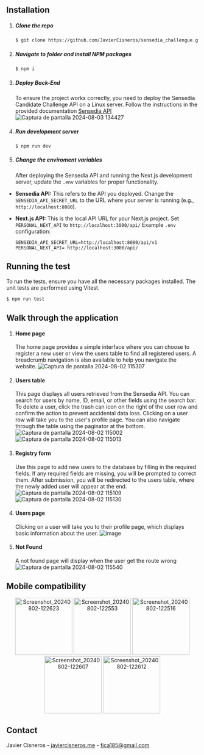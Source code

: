 ## Installation

1. ##### Clone the repo
   ```bash
   $ git clone https://github.com/JavierCisneros/sensedia_challengue.git
   ```
2. ##### Navigate to folder and install NPM packages

   ```bash
   $ npm i
   ```

3. ##### Deploy Back-End

   To ensure the project works correctly, you need to deploy the Sensedia Candidate Challenge API on a Linux server. Follow the instructions in the provided documentation [Sensedia API](https://bitbucket.org/sensedia/sensedia-candidate-challenge)
   ![Captura de pantalla 2024-08-03 134427](https://github.com/user-attachments/assets/abc53381-a8b6-4970-87f2-433def4484e6)

4. ##### Run development server

   ```bash
   $ npm run dev
   ```

5. ##### Change the enviroment variables

   After deploying the Sensedia API and running the Next.js development server, update the `.env` variables for proper functionality.

- **Sensedia API:** This refers to the API you deployed. Change the `SENSEDIA_API_SECRET_URL` to the URL where your server is running (e.g., `http://localhost:8080`).

- **Next.js API:** This is the local API URL for your Next.js project. Set `PERSONAL_NEXT_API` to `http://localhost:3000/api/`
  Example `.env` configuration:

  ```
  SENSEDIA_API_SECRET_URL=http://localhost:8080/api/v1
  PERSONAL_NEXT_API= http://localhost:3000/api/
  ```

## Running the test

To run the tests, ensure you have all the necessary packages installed. The unit tests are performed using Vitest.

```bash
$ npm run test
```

## Walk through the application

1. #### Home page

   The home page provides a simple interface where you can choose to register a new user or view the users table to find all registered users. A breadcrumb navigation is also available to help you navigate the website.
   ![Captura de pantalla 2024-08-02 115307](https://github.com/user-attachments/assets/9ebdc331-cdd2-465a-bc4e-e76b000f1ef0)

2. #### Users table

   This page displays all users retrieved from the Sensedia API. You can search for users by name, ID, email, or other fields using the search bar. To delete a user, click the trash can icon on the right of the user row and confirm the action to prevent accidental data loss. Clicking on a user row will take you to the user's profile page. You can also navigate through the table using the paginator at the bottom.
   ![Captura de pantalla 2024-08-02 115002](https://github.com/user-attachments/assets/e7827232-4af2-46f1-926e-6615a24f169d)
   ![Captura de pantalla 2024-08-02 115013](https://github.com/user-attachments/assets/6cef83be-3a3d-4102-bed6-8fdb0dd37e6a)

3. #### Registry form

   Use this page to add new users to the database by filling in the required fields. If any required fields are missing, you will be prompted to correct them. After submission, you will be redirected to the users table, where the newly added user will appear at the end.
   ![Captura de pantalla 2024-08-02 115109](https://github.com/user-attachments/assets/6796f88f-fcbe-4af9-bf40-30135c9346c7)
   ![Captura de pantalla 2024-08-02 115130](https://github.com/user-attachments/assets/7e45dac6-0190-4047-9b31-de5f4a701d30)

4. #### Users page

   Clicking on a user will take you to their profile page, which displays basic information about the user.
   ![image](https://github.com/user-attachments/assets/da75aa1f-922c-4459-899d-ed42e6605b0e)

5. #### Not Found
   A not found page will display when the user get the route wrong
   ![Captura de pantalla 2024-08-02 115540](https://github.com/user-attachments/assets/f302d5a0-ae15-4bc3-bcc2-b6589f5d7449)

## Mobile compatibility

<div align="center">
    <img src="https://github.com/user-attachments/assets/15a86fd6-ccf9-4659-8e43-2aabf3851e1f" alt="Screenshot_20240802-122623" width="150" height="auto" />
    <img src="https://github.com/user-attachments/assets/6b909d70-a972-4f3d-8091-1210df7b05bd" alt="Screenshot_20240802-122553" width="150" height="auto" />
    <img src="https://github.com/user-attachments/assets/c8a825ac-639b-4b52-9f4f-f52dbf8da155" alt="Screenshot_20240802-122516" width="150" height="auto" />
    <img src="https://github.com/user-attachments/assets/ca572a39-c3c1-412d-aa69-53e44b3ba1d2" alt="Screenshot_20240802-122607" width="150" height="auto" />
    <img src="https://github.com/user-attachments/assets/a862554f-8aee-43ec-a7df-39efa6642673" alt="Screenshot_20240802-122612" width="150" height="auto" />
</div>

## Contact

Javier Cisneros - [javiercisneros.me](https://JavierCisneros.me) - [fjca185@gmail.com](mailto:fjca185@gmail.com)
